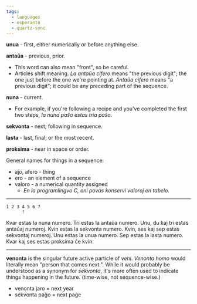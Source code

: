 ```yaml
---
tags:
  - languages
  - esperanto
  - quartz-sync
---
```

**unua** - first, either numerically or before anything else.

**antaŭa** - previous, prior.
- This word can also mean "front", so be careful.
- Articles shift meaning. *La antaŭa cifero* means "the previous digit"; the one just before the one we're pointing at. *Antaŭa cifero* means "a previous digit"; it could be any preceding part of the sequence.

**nuna** - current.
- For example, if you're following a recipe and you've completed the first two steps, *la nuna paŝo estas tria paŝo.* 

**sekvonta** - next; following in sequence.

**lasta** - last, final; or the most recent.

**proksima** - near in space or order.

General names for things in a sequence:
- aĵo, afero - thing
- ero - an element of a sequence
- valoro - a numerical quantity assigned
	- *En la programlingvo C, oni povas konservi valoroj en tabelo.*

---

```
1 2 3 4 5 6 7
      !
```

Kvar estas la nuna numero. Tri estas la antaŭa numero. Unu, du kaj tri estas antaŭaj numeroj. Kvin estas la sekvonta numero. Kvin, ses kaj sep estas sekvontaj numeroj. Unu estas la unua numero. Sep estas la lasta numero. Kvar kaj ses estas proksima ĉe kvin.


---

**venonta** is the singular future active particle of *veni*. *Venonta homo* would literally mean "person that comes next.". While it would probably be understood as a synonym for *sekvonta*, it's more often used to indicate things happening in the future. (time-wise, not sequence-wise.)
- venonta jaro = next year
- sekvonta paĝo = next page